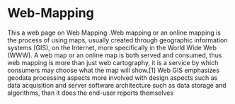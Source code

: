 # Web-Mapping
This a web page on Web Mapping .Web mapping or an online mapping is the process of using maps, usually created through geographic information systems (GIS), on the Internet, more specifically in the World Wide Web (WWW). A web map or an online map is both served and consumed, thus web mapping is more than just web cartography, it is a service by which consumers may choose what the map will show.[1] Web GIS emphasizes geodata processing aspects more involved with design aspects such as data acquisition and server software architecture such as data storage and algorithms, than it does the end-user reports themselves
